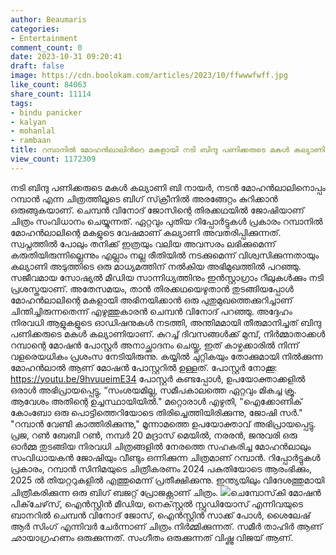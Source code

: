 ```yaml
---
author: Beaumaris
categories:
- Entertainment
comment_count: 0
date: 2023-10-31 09:20:41
draft: false
image: https://cdn.boolokam.com/articles/2023/10/ffwwwfwff.jpg
like_count: 84063
share_count: 11114
tags:
- bindu panicker
- kalyan
- mohanlal
- rambaan
title: റമ്പാനിൽ മോഹൻലാലിൻറെ മകളായി നടി ബിന്ദു പണിക്കരുടെ മകൾ കല്യാണി
view_count: 1172309
---
```


നടി ബിന്ദു പണിക്കരുടെ മകൾ കല്യാണി ബി നായർ, നടൻ മോഹൻലാലിനൊപ്പം റമ്പാൻ എന്ന ചിത്രത്തിലൂടെ ബിഗ് സ്‌ക്രീനിൽ അരങ്ങേറ്റം കുറിക്കാൻ ഒരുങ്ങുകയാണ്. ചെമ്പൻ വിനോദ് ജോസിന്റെ തിരക്കഥയിൽ ജോഷിയാണ് ചിത്രം സംവിധാനം ചെയ്യുന്നത്. ഏറ്റവും പുതിയ റിപ്പോർട്ടുകൾ പ്രകാരം റമ്പാനിൽ മോഹൻലാലിന്റെ മകളുടെ വേഷമാണ് കല്യാണി അവതരിപ്പിക്കുന്നത്. സ്വപ്നത്തിൽ പോലും തനിക്ക് ഇത്രയും വലിയ അവസരം ലഭിക്കുമെന്ന് കരുതിയിരുന്നില്ലെന്നും എല്ലാം നല്ല രീതിയിൽ നടക്കുമെന്ന് വിശ്വസിക്കുന്നതായും കല്യാണി അടുത്തിടെ ഒരു മാധ്യമത്തിന് നൽകിയ അഭിമുഖത്തിൽ പറഞ്ഞു. സജീവമായ സോഷ്യൽ മീഡിയ സാന്നിധ്യത്തിനും ഇൻസ്റ്റാഗ്രാം റീലുകൾക്കും നടി പ്രശസ്തയാണ്. അതേസമയം, താൻ തിരക്കഥയെഴുതാൻ തുടങ്ങിയപ്പോൾ മോഹൻലാലിന്റെ മകളായി അഭിനയിക്കാൻ ഒരു പുതുമുഖത്തെക്കുറിച്ചാണ് ചിന്തിച്ചിരുന്നതെന്ന് എഴുത്തുകാരൻ ചെമ്പൻ വിനോദ് പറഞ്ഞു. അദ്ദേഹം നിരവധി ആളുകളുടെ ഓഡിഷനുകൾ നടത്തി, അന്തിമമായി തീരുമാനിച്ചത് ബിന്ദു പണിക്കരുടെ മകൾ കല്യാണിയാണ്. കുറച്ച് ദിവസങ്ങൾക്ക് മുമ്പ്, നിർമ്മാതാക്കൾ റമ്പാന്റെ മോഷൻ പോസ്റ്റർ അനാച്ഛാദനം ചെയ്തു, ഇത് കാഴ്ചക്കാരിൽ നിന്ന് വളരെയധികം പ്രശംസ നേടിയിരുന്നു. കയ്യിൽ ചുറ്റികയും തോക്കുമായി നിൽക്കുന്ന മോഹൻലാൽ ആണ് മോഷൻ പോസ്റ്ററിൽ ഉള്ളത്. പോസ്റ്റർ നോക്കൂ: https://youtu.be/9hvuueimE34 പോസ്റ്റർ കണ്ടപ്പോൾ, ഉപയോക്താക്കളിൽ ഒരാൾ അഭിപ്രായപ്പെട്ടു, “സംശയമില്ല, സമീപകാലത്തെ ഏറ്റവും മികച്ച ക്രൂ. ആവേശം അതിന്റെ ഉച്ചസ്ഥായിയിൽ." മറ്റൊരാൾ എഴുതി, "ഐക്കോണിക് കോംബോ ഒരു പൊട്ടിത്തെറിയോടെ തിരിച്ചെത്തിയിരിക്കുന്നു, ജോഷി സർ." "റമ്പാൻ വേണ്ടി കാത്തിരിക്കുന്നു," മൂന്നാമത്തെ ഉപയോക്താവ് അഭിപ്രായപ്പെട്ടു. പ്രജ, റൺ ബേബി റൺ, നമ്പർ 20 മദ്രാസ് മെയിൽ, നരരൻ, ജനുവരി ഒരു ഓർമ്മ തുടങ്ങിയ നിരവധി ചിത്രങ്ങളിൽ നേരത്തെ സഹകരിച്ച മോഹൻലാലും സംവിധായകൻ ജോഷിയും വീണ്ടും ഒന്നിക്കുന്ന ചിത്രമാണ് റമ്പാൻ. റിപ്പോർട്ടുകൾ പ്രകാരം, റമ്പാൻ സിനിമയുടെ ചിത്രീകരണം 2024 പകുതിയോടെ ആരംഭിക്കും, 2025 ൽ തിയറ്ററുകളിൽ എത്തുമെന്ന് പ്രതീക്ഷിക്കുന്നു. ഇന്ത്യയിലും വിദേശത്തുമായി ചിത്രീകരിക്കുന്ന ഒരു ബിഗ് ബജറ്റ് പ്രോജക്റ്റാണ് ചിത്രം. ![](https://cdn.boolokam.com/articles/2023/10/ffwwwfwff.jpg)ചെമ്പോസ്‌കി മോഷൻ പിക്‌ചേഴ്‌സ്, ഐൻസ്റ്റിൻ മീഡിയ, നെക്‌സ്റ്റൽ സ്റ്റുഡിയോസ് എന്നിവയുടെ ബാനറിൽ ചെമ്പൻ വിനോദ് ജോസ്, ഐൻ‌സ്റ്റിൻ സാക്ക് പോൾ, ശൈലേഷ് ആർ സിംഗ് എന്നിവർ ചേർന്നാണ് ചിത്രം നിർമ്മിക്കുന്നത്. സമീർ താഹിർ ആണ് ഛായാഗ്രഹണം ഒരുക്കുന്നത്. സംഗീതം ഒരുക്കുന്നത് വിഷ്ണു വിജയ് ആണ്.